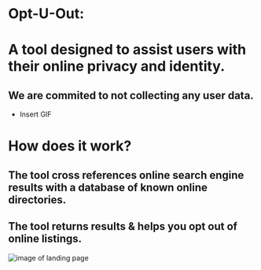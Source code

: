 # Opt-U-Out:
# A tool designed to assist users with their online privacy and identity. 
## We are commited to not collecting any user data. 

* Insert GIF

# How does it work?
## The tool cross references online search engine results with a database of known online directories.
## The tool returns results & helps you opt out of online listings.
![image of landing page](https://i.imgur.com/n5PQzAF.png)
